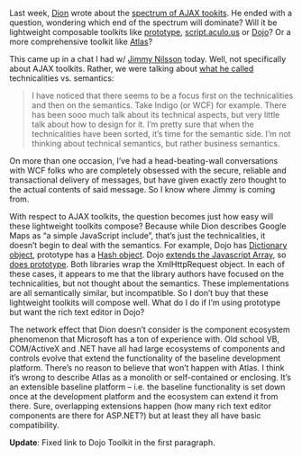 Last week, [Dion](http://web2.wsj2.com/) wrote about the [spectrum of
AJAX tookits](http://web2.wsj2.com/web_20_design_the_ajax_spectrum.htm).
He ended with a question, wondering which end of the spectrum will
dominate? Will it be lightweight composable toolkits like
[prototype](http://prototype.conio.net/),
[script.aculo.us](http://script.aculo.us/) or
[Dojo](http://dojotoolkit.org/)? Or a more comprehensive toolkit like
[Atlas](http://atlas.asp.net/)?

This came up in a chat I had w/ [Jimmy
Nilsson](http://www.jnsk.se/weblog/) today. Well, not specifically about
AJAX toolkits. Rather, we were talking about [what he
called](http://www.jnsk.se/weblog/posts/SemanticsLater.htm)
technicalities vs. semantics:

> I have noticed that there seems to be a focus first on the
> technicalities and then on the semantics. Take Indigo (or WCF) for
> example. There has been sooo much talk about its technical aspects,
> but very little talk about how to design for it. I’m pretty sure that
> when the technicalities have been sorted, it’s time for the semantic
> side. I’m not thinking about technical semantics, but rather business
> semantics.

On more than one occasion, I’ve had a head-beating-wall conversations
with WCF folks who are completely obsessed with the secure, reliable and
transactional delivery of messages, but have given exactly zero thought
to the actual contents of said message. So I know where Jimmy is coming
from.

With respect to AJAX toolkits, the question becomes just how easy will
these lightweight toolkits compose? Because while Dion describes Google
Maps as “a simple JavaScript include”, that’s just the technicalities,
it doesn’t begin to deal with the semantics. For example, Dojo has
[Dictionary
object](http://manual.dojotoolkit.org/collections/Dictionary.html),
prototype has a [Hash
object](http://www.sergiopereira.com/articles/prototype.js.html#Reference.Hash).
Dojo [extends the Javascript
Array](http://manual.dojotoolkit.org/collections/ArrayList.html), so
[does
prototype](http://www.sergiopereira.com/articles/prototype.js.html#Reference.Array).
Both libraries wrap the XmlHttpRequest object. In each of these cases,
it appears to me that the library authors have focused on the
technicalities, but not thought about the semantics. These
implementations are all semantically similar, but incompatible. So I
don’t buy that these lightweight toolkits will compose well. What do I
do if I’m using prototype but want the rich text editor in Dojo?

The network effect that Dion doesn’t consider is the component ecosystem
phenomenon that Microsoft has a ton of experience with. Old school VB,
COM/ActiveX and .NET have all had large ecosystems of components and
controls evolve that extend the functionality of the baseline
development platform. There’s no reason to believe that won’t happen
with Atlas. I think it’s wrong to describe Atlas as a monolith or
self-contained or enclosing. It’s an extensible baseline platform – i.e.
the baseline functionality is set down once at the development platform
and the ecosystem can extend it from there. Sure, overlapping extensions
happen (how many rich text editor components are there for ASP.NET?) but
at least they all have basic compatibility.

**Update**: Fixed link to Dojo Toolkit in the first paragraph.
